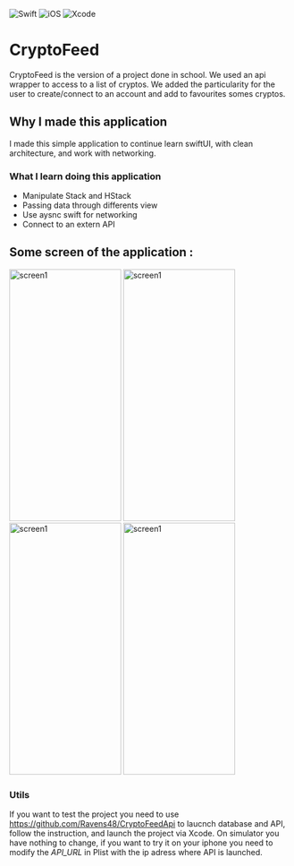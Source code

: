 ![Swift](https://img.shields.io/badge/swift-F54A2A?style=for-the-badge&logo=swift&logoColor=white) ![iOS](https://img.shields.io/badge/iOS-000000?style=for-the-badge&logo=ios&logoColor=white) ![Xcode](https://img.shields.io/badge/Xcode-007ACC?style=for-the-badge&logo=Xcode&logoColor=white)
# CryptoFeed

CryptoFeed is the version of a project done in school.
We used an api wrapper to access to a list of cryptos.
We added the particularity for the user to create/connect to an account and add to favourites somes cryptos.

## Why I made this application

I made this simple application to continue learn swiftUI, with clean architecture, and work with networking.

### What I learn doing this application
- Manipulate Stack and HStack
- Passing data through differents view
- Use aysnc swift for networking
- Connect to an extern API

## Some screen of the application :

<img src="https://user-images.githubusercontent.com/43699319/221372547-68b4e279-3376-45cf-8109-4be8eb24c687.png" alt="screen1" style="width:200px;height:450px"/> <img src="https://user-images.githubusercontent.com/43699319/221372583-21304584-f76d-47c0-b14b-881d7c4dfbae.png" alt="screen1" style="width:200px;height:450px"/> <img src="https://user-images.githubusercontent.com/43699319/221372484-5d983ab4-4d1c-4011-b166-d36e38ed968e.png" alt="screen1" style="width:200px;height:450px"/>
<img src="https://user-images.githubusercontent.com/43699319/221372814-c9aa9e3b-5eb2-4da2-a461-59fd4bb82ad6.png" alt="screen1" style="width:200px;height:450px"/>

### Utils
If you want to test the project you need to use https://github.com/Ravens48/CryptoFeedApi to laucnch database and API, follow the instruction, and launch the project via Xcode.
On simulator you have nothing to change, if you want to try it on your iphone you need to modify the *API_URL* in Plist with the ip adress where API is launched.



